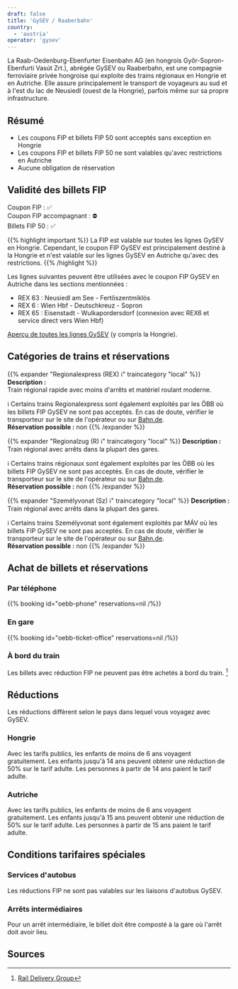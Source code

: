 ```yaml
---
draft: false
title: 'GySEV / Raaberbahn'
country:
  - 'austria'
operator: 'gysev'
---
```


La Raab-Oedenburg-Ebenfurter Eisenbahn AG (en hongrois Győr-Sopron-Ebenfurti Vasút Zrt.), abrégée GySEV ou Raaberbahn, est une compagnie ferroviaire privée hongroise qui exploite des trains régionaux en Hongrie et en Autriche. Elle assure principalement le transport de voyageurs au sud et à l'est du lac de Neusiedl (ouest de la Hongrie), parfois même sur sa propre infrastructure.

## Résumé

- Les coupons FIP et billets FIP 50 sont acceptés sans exception en Hongrie
- Les coupons FIP et billets FIP 50 ne sont valables qu'avec restrictions en Autriche
- Aucune obligation de réservation

## Validité des billets FIP

Coupon FIP : ✅ \
Coupon FIP accompagnant : ⛔ \
Billets FIP 50 : ✅

{{% highlight important %}}
La FIP est valable sur toutes les lignes GySEV en Hongrie. Cependant, le coupon FIP GySEV est principalement destiné à la Hongrie et n'est valable sur les lignes GySEV en Autriche qu'avec des restrictions.
{{% /highlight %}}

Les lignes suivantes peuvent être utilisées avec le coupon FIP GySEV en Autriche dans les sections mentionnées :

- REX 63 : Neusiedl am See - Fertőszentmiklós
- REX 6 : Wien Hbf - Deutschkreuz - Sopron
- REX 65 : Eisenstadt - Wulkapordersdorf (connexion avec REX6 et service direct vers Wien Hbf)

[Aperçu de toutes les lignes GySEV](https://www2.GySEV.hu/de/vasutvonalak) (y compris la Hongrie).

## Catégories de trains et réservations

{{% expander "Regionalexpress (REX) ℹ️" traincategory "local" %}}
**Description :** \
Train régional rapide avec moins d'arrêts et matériel roulant moderne.

ℹ️ Certains trains Regionalexpress sont également exploités par les ÖBB où les billets FIP GySEV ne sont pas acceptés. En cas de doute, vérifier le transporteur sur le site de l'opérateur ou sur [Bahn.de](https://int.bahn.de/fr/). \
**Réservation possible :** non
{{% /expander %}}

{{% expander "Regionalzug (R) ℹ️" traincategory "local" %}}
**Description :** \
Train régional avec arrêts dans la plupart des gares.

ℹ️ Certains trains régionaux sont également exploités par les ÖBB où les billets FIP GySEV ne sont pas acceptés. En cas de doute, vérifier le transporteur sur le site de l'opérateur ou sur [Bahn.de](https://int.bahn.de/fr/). \
**Réservation possible :** non
{{% /expander %}}

{{% expander "Személyvonat (Sz) ℹ️" traincategory "local" %}}
**Description :** \
Train régional avec arrêts dans la plupart des gares.

ℹ️ Certains trains Személyvonat sont également exploités par MÁV où les billets FIP GySEV ne sont pas acceptés. En cas de doute, vérifier le transporteur sur le site de l'opérateur ou sur [Bahn.de](https://int.bahn.de/fr/). \
**Réservation possible :** non
{{% /expander %}}

## Achat de billets et réservations

### Par téléphone

{{% booking id="oebb-phone" reservations=nil /%}}

### En gare

{{% booking id="oebb-ticket-office" reservations=nil /%}}

### À bord du train

Les billets avec réduction FIP ne peuvent pas être achetés à bord du train. [^1]

## Réductions

Les réductions diffèrent selon le pays dans lequel vous voyagez avec GySEV.

### Hongrie

Avec les tarifs publics, les enfants de moins de 6 ans voyagent gratuitement. Les enfants jusqu'à 14 ans peuvent obtenir une réduction de 50% sur le tarif adulte. Les personnes à partir de 14 ans paient le tarif adulte.

### Autriche

Avec les tarifs publics, les enfants de moins de 6 ans voyagent gratuitement. Les enfants jusqu'à 15 ans peuvent obtenir une réduction de 50% sur le tarif adulte. Les personnes à partir de 15 ans paient le tarif adulte.

## Conditions tarifaires spéciales

### Services d'autobus

Les réductions FIP ne sont pas valables sur les liaisons d'autobus GySEV.

### Arrêts intermédiaires

Pour un arrêt intermédiaire, le billet doit être composté à la gare où l'arrêt doit avoir lieu.

## Sources

[^1]: [Rail Delivery Group](https://www.raildeliverygroup.com/rst/europe-and-fip.html#Tips)
